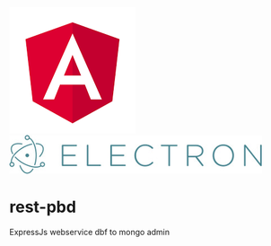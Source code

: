 
[![Angular Logo](./logo-angular.jpg)](https://angular.io/) [![Electron Logo](./logo-electron.jpg)](https://electron.atom.io/)

# rest-pbd
ExpressJs webservice dbf to mongo admin

